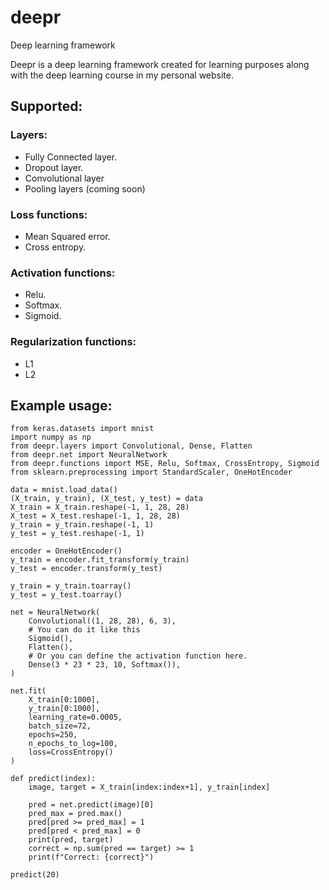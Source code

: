 # deepr
Deep learning framework

Deepr is a deep learning framework created for learning purposes along with the deep learning course in my personal website. 

## Supported: 
### Layers: 
- Fully Connected layer.
- Dropout layer.
- Convolutional layer 
- Pooling layers (coming soon)
### Loss functions: 
- Mean Squared error.
- Cross entropy.
### Activation functions: 
- Relu.
- Softmax.
- Sigmoid. 
### Regularization functions: 
- L1
- L2

## Example usage: 
```
from keras.datasets import mnist 
import numpy as np 
from deepr.layers import Convolutional, Dense, Flatten
from deepr.net import NeuralNetwork
from deepr.functions import MSE, Relu, Softmax, CrossEntropy, Sigmoid
from sklearn.preprocessing import StandardScaler, OneHotEncoder

data = mnist.load_data()
(X_train, y_train), (X_test, y_test) = data 
X_train = X_train.reshape(-1, 1, 28, 28)
X_test = X_test.reshape(-1, 1, 28, 28)
y_train = y_train.reshape(-1, 1)
y_test = y_test.reshape(-1, 1)

encoder = OneHotEncoder()
y_train = encoder.fit_transform(y_train)
y_test = encoder.transform(y_test)

y_train = y_train.toarray()
y_test = y_test.toarray()

net = NeuralNetwork(
    Convolutional((1, 28, 28), 6, 3), 
    # You can do it like this 
    Sigmoid(), 
    Flatten(), 
    # Or you can define the activation function here. 
    Dense(3 * 23 * 23, 10, Softmax()), 
)

net.fit(
    X_train[0:1000], 
    y_train[0:1000], 
    learning_rate=0.0005, 
    batch_size=72, 
    epochs=250, 
    n_epochs_to_log=100,
    loss=CrossEntropy()
)

def predict(index): 
    image, target = X_train[index:index+1], y_train[index]

    pred = net.predict(image)[0]
    pred_max = pred.max()
    pred[pred >= pred_max] = 1
    pred[pred < pred_max] = 0
    print(pred, target)
    correct = np.sum(pred == target) >= 1
    print(f"Correct: {correct}")

predict(20)
```

